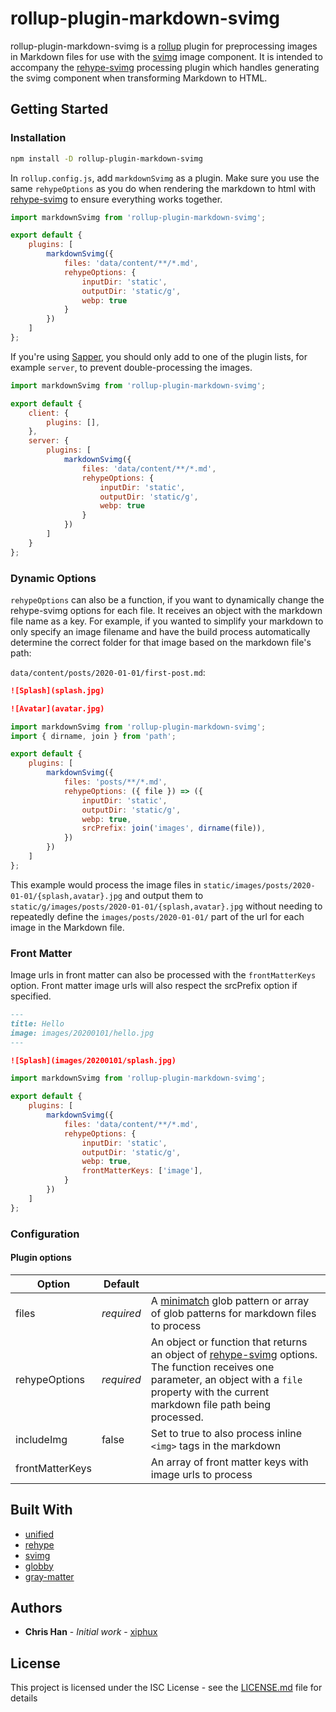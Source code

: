 # rollup-plugin-markdown-svimg

rollup-plugin-markdown-svimg is a [rollup](https://rollupjs.org) plugin for preprocessing images in Markdown files for use with the [svimg](https://github.com/xiphux/svimg) image component. It is intended to accompany the [rehype-svimg](https://github.com/xiphux/rehype-svimg) processing plugin which handles generating the svimg component when transforming Markdown to HTML.

## Getting Started

### Installation

```bash
npm install -D rollup-plugin-markdown-svimg
```

In `rollup.config.js`, add `markdownSvimg` as a plugin. Make sure you use the same `rehypeOptions` as you do when rendering the markdown to html with [rehype-svimg](https://github.com/xiphux/rehype-svimg) to ensure everything works together.

```js
import markdownSvimg from 'rollup-plugin-markdown-svimg';

export default {
    plugins: [
        markdownSvimg({
            files: 'data/content/**/*.md',
            rehypeOptions: {
                inputDir: 'static',
                outputDir: 'static/g',
                webp: true
            }
        })
    ]
};
```

If you're using [Sapper](https://sapper.svelte.dev/), you should only add to one of the plugin lists, for example `server`, to prevent double-processing the images.

```js
import markdownSvimg from 'rollup-plugin-markdown-svimg';

export default {
    client: {
        plugins: [],
    },
    server: {
        plugins: [
            markdownSvimg({
                files: 'data/content/**/*.md',
                rehypeOptions: {
                    inputDir: 'static',
                    outputDir: 'static/g',
                    webp: true
                }
            })
        ]
    }
};
```

### Dynamic Options

`rehypeOptions` can also be a function, if you want to dynamically change the rehype-svimg options for each file. It receives an object with the markdown file name as a key. For example, if you wanted to simplify your markdown to only specify an image filename and have the build process automatically determine the correct folder for that image based on the markdown file's path:

`data/content/posts/2020-01-01/first-post.md`:
```markdown
![Splash](splash.jpg)

![Avatar](avatar.jpg)
```

```js
import markdownSvimg from 'rollup-plugin-markdown-svimg';
import { dirname, join } from 'path';

export default {
    plugins: [
        markdownSvimg({
            files: 'posts/**/*.md',
            rehypeOptions: ({ file }) => ({
                inputDir: 'static',
                outputDir: 'static/g',
                webp: true,
                srcPrefix: join('images', dirname(file)),
            })
        })
    ]
};
```

This example would process the image files in `static/images/posts/2020-01-01/{splash,avatar}.jpg` and output them to `static/g/images/posts/2020-01-01/{splash,avatar}.jpg` without needing to repeatedly define the `images/posts/2020-01-01/` part of the url for each image in the Markdown file.

### Front Matter

Image urls in front matter can also be processed with the `frontMatterKeys` option. Front matter image urls will also respect the srcPrefix option if specified.

```markdown
---
title: Hello
image: images/20200101/hello.jpg
---

![Splash](images/20200101/splash.jpg)
```

```js
import markdownSvimg from 'rollup-plugin-markdown-svimg';

export default {
    plugins: [
        markdownSvimg({
            files: 'data/content/**/*.md',
            rehypeOptions: {
                inputDir: 'static',
                outputDir: 'static/g',
                webp: true,
                frontMatterKeys: ['image'],
            }
        })
    ]
};
```

### Configuration

#### Plugin options

| Option         | Default       |           |
| -------------- | ------------- | --------- |
| files          | *required*    | A [minimatch](https://github.com/isaacs/minimatch#usage) glob pattern or array of glob patterns for markdown files to process
| rehypeOptions  | *required*    | An object or function that returns an object of [rehype-svimg](https://github.com/xiphux/rehype-svimg/) options. The function receives one parameter, an object with a `file` property with the current markdown file path being processed.
| includeImg     | false         | Set to true to also process inline `<img>` tags in the markdown
| frontMatterKeys |         | An array of front matter keys with image urls to process

## Built With

* [unified](https://unifiedjs.com)
* [rehype](https://github.com/rehypejs/rehype)
* [svimg](https://github.com/xiphux/svimg)
* [globby](https://github.com/sindresorhus/globby)
* [gray-matter](https://github.com/jonschlinkert/gray-matter)

## Authors

* **Chris Han** - *Initial work* - [xiphux](https://github.com/xiphux)

## License

This project is licensed under the ISC License - see the [LICENSE.md](LICENSE.md) file for details
